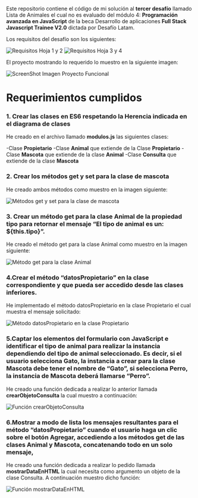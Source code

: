 Este repositorio contiene el código de mi solución al **tercer desafío** llamado Lista de Animales el cual no es evaluado del módulo 4: **Programación avanzada en JavaScript** de la beca Desarrollo de aplicaciones **Full Stack Javascript Trainee V2.0** dictada por Desafío Latam.

Los requisitos del desafío son los siguientes:

![Requisitos Hoja 1 y 2](./assets/img/screenshots/requisitos_uno_dos.jpg)
![Requisitos Hoja 3 y 4](./assets/img/screenshots/requisitos_tres_cuatro.jpg)

El proyecto mostrando lo requerido lo muestro en la siguiente imagen:

![ScreenShot Imagen Proyecto Funcional](./assets/img/screenshots/proyecto_funcional.png)

# Requerimientos cumplidos

### 1. Crear las clases en ES6 respetando la Herencia indicada en el diagrama de clases

He creado en el archivo llamado **modulos.js** las siguientes clases:

-Clase **Propietario**
-Clase **Animal** que extiende de la Clase **Propietario**
-Clase **Mascota** que extiende de la clase **Animal**
-Clase **Consulta** que extiende de la clase **Mascota**

### 2. Crear los métodos get y set para la clase de mascota

He creado ambos métodos como muestro en la imagen siguiente:

![Métodos get y set para la clase de mascota](./assets/img/screenshots/metodos_get_set_clase_mascota.png)

### 3. Crear un método get para la clase Animal de la propiedad tipo para retornar el mensaje “El tipo de animal es un: ${this.tipo}”.

He creado el método get para la clase Animal como muestro en la imagen siguiente:

![Método get para la clase Animal](./assets/img/screenshots/metodo_get_clase_animal.png)

### 4.Crear el método “datosPropietario” en la clase correspondiente y que pueda ser accedido desde las clases inferiores.

He implementado el método datosPropietario en la clase Propietario el cual muestra el mensaje solicitado:

![Método datosPropietario en la clase Propietario](./assets/img/screenshots/metodo_datos_propietario.png)

### 5.Captar los elementos del formulario con JavaScript e identificar el tipo de animal para realizar la instancia dependiendo del tipo de animal seleccionado. Es decir, si el usuario selecciona Gato, la instancia a crear para la clase Mascota debe tener el nombre de “Gato”, si selecciona Perro, la instancia de Mascota deberá llamarse “Perro”.

He creado una función dedicada a realizar lo anterior llamada **crearObjetoConsulta** la cual muestro a continuación:

![Función crearObjetoConsulta](./assets/img/screenshots/creacion_objeto_consulta.png)

### 6.Mostrar a modo de lista los mensajes resultantes para el método “datosPropietario” cuando el usuario haga un clic sobre el botón Agregar, accediendo a los métodos get de las clases Animal y Mascota, concatenando todo en un solo mensaje,

He creado una función dedicada a realizar lo pedido llamada **mostrarDataEnHTML** la cual necesita como argumento un objeto de la clase Consulta. A continuación muestro dicho función:

![Función mostrarDataEnHTML](./assets/img/screenshots/funcion_mostrarDataEnHTML.png)
